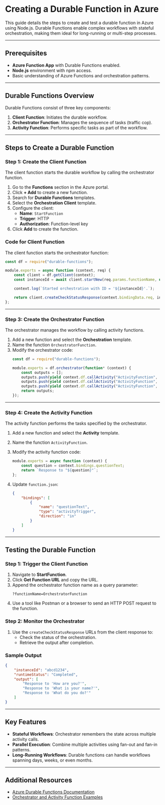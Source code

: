 
# Creating a Durable Function in Azure

This guide details the steps to create and test a durable function in Azure using Node.js. Durable Functions enable complex workflows with stateful orchestration, making them ideal for long-running or multi-step processes.

---

## Prerequisites
- **Azure Function App** with Durable Functions enabled.
- **Node.js** environment with npm access.
- Basic understanding of Azure Functions and orchestration patterns.

---

## Durable Functions Overview
Durable Functions consist of three key components:
1. **Client Function**: Initiates the durable workflow.
2. **Orchestrator Function**: Manages the sequence of tasks (traffic cop).
3. **Activity Function**: Performs specific tasks as part of the workflow.

---

## Steps to Create a Durable Function

### Step 1: Create the Client Function
The client function starts the durable workflow by calling the orchestrator function.

1. Go to the **Functions** section in the Azure portal.
2. Click **+ Add** to create a new function.
3. Search for **Durable Functions** templates.
4. Select the **Orchestration Client** template.
5. Configure the client:
   - **Name**: `StartFunction`
   - **Trigger**: HTTP
   - **Authorization**: Function-level key
6. Click **Add** to create the function.

### Code for Client Function
The client function starts the orchestrator function:
```javascript
const df = require("durable-functions");

module.exports = async function (context, req) {
    const client = df.getClient(context);
    const instanceId = await client.startNew(req.params.functionName, undefined, req.body);

    context.log(`Started orchestration with ID = '${instanceId}'.`);

    return client.createCheckStatusResponse(context.bindingData.req, instanceId);
};
```

---

### Step 3: Create the Orchestrator Function
The orchestrator manages the workflow by calling activity functions.

1. Add a new function and select the **Orchestration** template.
2. Name the function `OrchestratorFunction`.
3. Modify the orchestrator code:
   ```javascript
   const df = require("durable-functions");

   module.exports = df.orchestrator(function* (context) {
       const outputs = [];
       outputs.push(yield context.df.callActivity("ActivityFunction", "How are you?"));
       outputs.push(yield context.df.callActivity("ActivityFunction", "What is your name?"));
       outputs.push(yield context.df.callActivity("ActivityFunction", "What do you do?"));
       return outputs;
   });
   ```

---

### Step 4: Create the Activity Function
The activity function performs the tasks specified by the orchestrator.

1. Add a new function and select the **Activity** template.
2. Name the function `ActivityFunction`.
3. Modify the activity function code:
   ```javascript
   module.exports = async function (context) {
       const question = context.bindings.questionText;
       return `Response to "${question}"`;
   };
   ```

4. Update `function.json`:
   ```json
   {
       "bindings": [
           {
               "name": "questionText",
               "type": "activityTrigger",
               "direction": "in"
           }
       ]
   }
   ```

---

## Testing the Durable Function

### Step 1: Trigger the Client Function
1. Navigate to **StartFunction**.
2. Click **Get Function URL** and copy the URL.
3. Append the orchestrator function name as a query parameter:
   ```
   ?functionName=OrchestratorFunction
   ```
4. Use a tool like Postman or a browser to send an HTTP POST request to the function.

### Step 2: Monitor the Orchestrator
1. Use the `createCheckStatusResponse` URLs from the client response to:
   - Check the status of the orchestration.
   - Retrieve the output after completion.

### Sample Output
```json
{
    "instanceId": "abcd1234",
    "runtimeStatus": "Completed",
    "output": [
        "Response to 'How are you?'",
        "Response to 'What is your name?'",
        "Response to 'What do you do?'"
    ]
}
```

---

## Key Features
- **Stateful Workflows**: Orchestrator remembers the state across multiple activity calls.
- **Parallel Execution**: Combine multiple activities using fan-out and fan-in patterns.
- **Long-Running Workflows**: Durable functions can handle workflows spanning days, weeks, or even months.

---

## Additional Resources
- [Azure Durable Functions Documentation](https://learn.microsoft.com/en-us/azure/azure-functions/durable/durable-functions-overview)
- [Orchestrator and Activity Function Examples](https://learn.microsoft.com/en-us/azure/azure-functions/durable/durable-functions-types)
